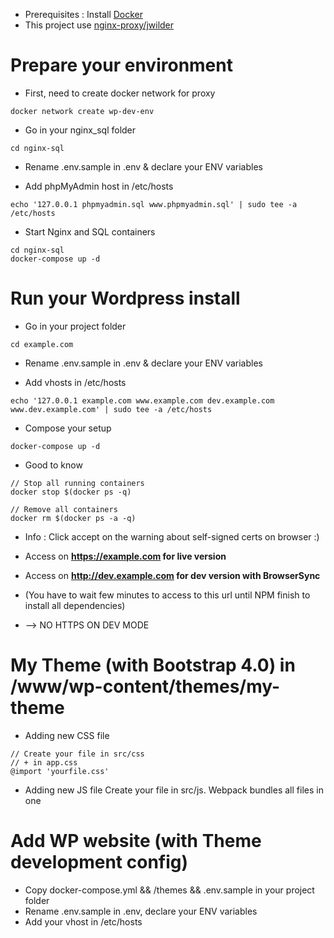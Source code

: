 * Prerequisites : Install [Docker](https://www.docker.com/get-started)
* This project use [nginx-proxy/jwilder](https://github.com/jwilder/nginx-proxy)

# Prepare your environment

* First, need to create docker network for proxy
```
docker network create wp-dev-env
```

* Go in your nginx_sql folder
```
cd nginx-sql
```

* Rename .env.sample in .env & declare your ENV variables

* Add phpMyAdmin host in /etc/hosts
```
echo '127.0.0.1 phpmyadmin.sql www.phpmyadmin.sql' | sudo tee -a /etc/hosts
```

* Start Nginx and SQL containers
```
cd nginx-sql
docker-compose up -d
```


# Run your Wordpress install

* Go in your project folder
```
cd example.com
```

* Rename .env.sample in .env & declare your ENV variables

* Add vhosts in /etc/hosts
```
echo '127.0.0.1 example.com www.example.com dev.example.com www.dev.example.com' | sudo tee -a /etc/hosts
```

* Compose your setup
```
docker-compose up -d
```

* Good to know
```
// Stop all running containers
docker stop $(docker ps -q)

// Remove all containers
docker rm $(docker ps -a -q)
```

* Info : Click accept on the warning about self-signed certs on browser :)

* Access on **https://example.com for live version**

* Access on **http://dev.example.com for dev version with BrowserSync**
* (You have to wait few minutes to access to this url until NPM finish to install all dependencies)
* --> NO HTTPS ON DEV MODE



# My Theme (with Bootstrap 4.0) in /www/wp-content/themes/my-theme
* Adding new CSS file
```
// Create your file in src/css
// + in app.css
@import 'yourfile.css'
```

* Adding new JS file
Create your file in src/js.
Webpack bundles all files in one


# Add WP website (with Theme development config)
* Copy docker-compose.yml && /themes && .env.sample in your project folder
* Rename .env.sample in .env, declare your ENV variables
* Add your vhost in /etc/hosts
